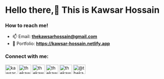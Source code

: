 <h1 align="left">Hello there,👋 This is Kawsar Hossain</h1>
<h3 align="left">How to reach me!</h3>

- 📫 Email: **thekawsarhossain@gmail.com**
- 🔗 Portfolio: **https://kawsar-hossain.netlify.app**

<h3 align="left">Connect with me:</h3>
<p align="left">
    <a href="https://fb.com/kawsar.hossain318" target="blank"><img align="center"
      src="https://raw.githubusercontent.com/rahuldkjain/github-profile-readme-generator/master/src/images/icons/Social/facebook.svg"
      alt="kawsar.hossain318" height="30" width="40" /></a>
    <a href="https://instagram.com/thekawsarhossain" target="blank"><img align="center"
      src="https://raw.githubusercontent.com/rahuldkjain/github-profile-readme-generator/master/src/images/icons/Social/instagram.svg"
      alt="thekawsarhossain" height="30" width="40" /></a>
  <a href="https://twitter.com/thekawsarh" target="blank"><img align="center"
      src="https://raw.githubusercontent.com/rahuldkjain/github-profile-readme-generator/master/src/images/icons/Social/twitter.svg"
      alt="thekawsarh" height="30" width="40" /></a>
  <a href="https://linkedin.com/in/thekawsarhossain" target="blank"><img align="center"
      src="https://raw.githubusercontent.com/rahuldkjain/github-profile-readme-generator/master/src/images/icons/Social/linked-in-alt.svg"
      alt="thekawsarhossain" height="30" width="40" /></a>
    <a href="https://dev.to/thekawsarhossain" target="blank"><img align="center" src="https://raw.githubusercontent.com/rahuldkjain/github-profile-readme-generator/master/src/images/icons/Social/devto.svg" alt="thekawsarhossain" height="30" width="40" /></a>
<a href="https://medium.com/@thekawsarhossain_23368" target="blank"><img align="center" src="https://raw.githubusercontent.com/rahuldkjain/github-profile-readme-generator/master/src/images/icons/Social/medium.svg" alt="@thekawsarhossain_23368" height="30" width="40" /></a>
<!--     <a href="https://stackoverflow.com/users/20938769" target="blank"><img align="center" src="https://raw.githubusercontent.com/rahuldkjain/github-profile-readme-generator/master/src/images/icons/Social/stack-overflow.svg" alt="20938769" height="30" width="40" /></a>
<a href="https://kawsar-hossain.netlify.app/" target="blank"><img align="center" src="https://raw.githubusercontent.com/rahuldkjain/github-profile-readme-generator/master/src/images/icons/Social/rss.svg" alt="https://kawsar-hossain.netlify.app/" height="30" width="40" /></a> -->
    </a>
</p>

